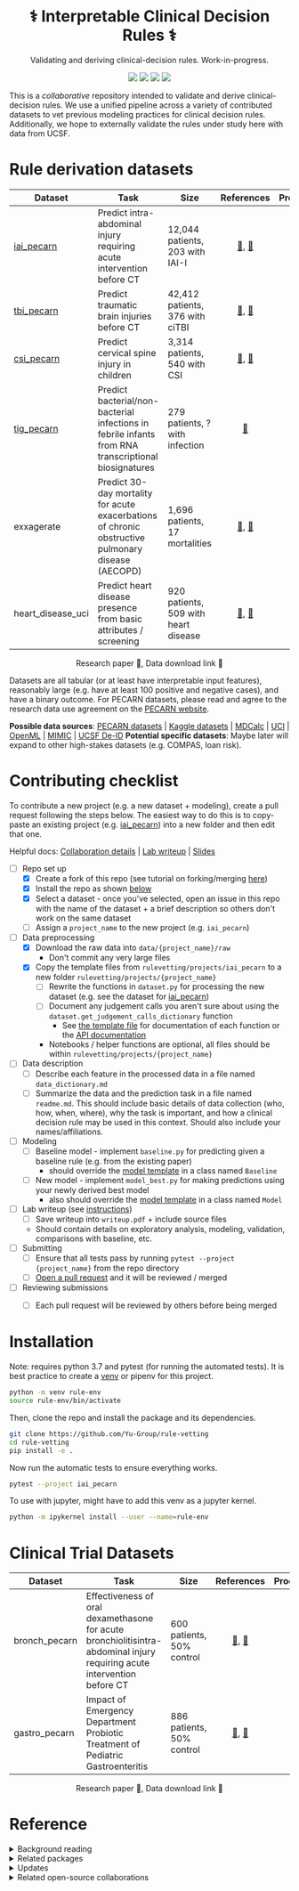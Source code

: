 <h1 align="center">⚕️ Interpretable Clinical Decision Rules ⚕️️</h1>
<p align="center"> Validating and deriving clinical-decision rules. Work-in-progress.
</p>

<p align="center">
  <img src="https://img.shields.io/badge/license-mit-blue.svg">
  <img src="https://img.shields.io/badge/python-3.7-blue">
  <a href="https://github.com/Yu-Group/rule-vetting/actions"><img src="https://github.com/Yu-Group/rule-vetting/workflows/tests/badge.svg"></a>
  <img src="https://img.shields.io/github/checks-status/Yu-Group/rule-vetting/master">
</p>  

This is a *collaborative* repository intended to validate and derive clinical-decision rules. We use a unified  pipeline across a variety of contributed datasets to vet previous modeling practices for clinical decision rules. Additionally, we hope to externally validate the rules under study here with data from UCSF.

# Rule derivation datasets

| Dataset |  Task                                                        | Size                            | References | Processed |
| ---------- | ----- | ----------------------------------------------------------- | :-------------------------------: | :--: |
|[iai_pecarn](rulevetting/projects/iai_pecarn)| Predict intra-abdominal injury requiring acute intervention before CT | 12,044 patients, 203 with IAI-I | [📄](https://pubmed.ncbi.nlm.nih.gov/23375510/), [🔗](https://pecarn.org/datasets/) | ✅ |
|[tbi_pecarn](rulevetting/projects/tbi_pecarn)| Predict traumatic brain injuries before CT | 42,412 patients, 376 with ciTBI | [📄](https://pecarn.org/studyDatasets/documents/Kuppermann_2009_The-Lancet_000.pdf), [🔗](https://pecarn.org/datasets/) | ❌ |
|[csi_pecarn](rulevetting/projects/csi_pecarn)| Predict cervical spine injury in children | 3,314 patients, 540 with CSI | [📄](https://pecarn.org/studyDatasets/documents/Kuppermann_2009_The-Lancet_000.pdf), [🔗](https://pecarn.org/datasets/) |❌|
|[tig_pecarn](rulevetting/projects/tig_pecarn)| Predict bacterial/non-bacterial infections in febrile infants from RNA transcriptional biosignatures | 279 patients, ? with infection | [🔗](https://pecarn.org/datasets/) |❌|
|exxagerate| Predict 30-day mortality for acute exacerbations of chronic obstructive pulmonary disease (AECOPD) | 1,696 patients, 17 mortalities | [📄](https://www.ncbi.nlm.nih.gov/pmc/articles/PMC8354163/), [🔗](https://data.mendeley.com/datasets/3868pbf375/2) |❌|
|heart_disease_uci| Predict heart disease presence from basic attributes / screening | 920 patients, 509 with heart disease | [📄](https://www.sciencedirect.com/science/article/abs/pii/0002914989905249), [🔗](https://archive.ics.uci.edu/ml/datasets/Heart+Disease) |❌|



<p align="center">
    Research paper 📄, Data download link 🔗 
</br>
</p>

Datasets are all tabular (or at least have interpretable input features), reasonably large (e.g. have at least 100 positive and negative cases), and have a binary outcome. For PECARN datasets, please read and agree to the research data use agreement on the [PECARN website](https://pecarn.org/datasets/).

**Possible data sources**: [PECARN datasets](https://pecarn.org/datasets/) |  [Kaggle datasets](https://www.kaggle.com/search?q=healthcare+tag%3A%22healthcare%22) | [MDCalc](https://www.mdcalc.com/) | [UCI](https://archive.ics.uci.edu/ml/index.php) | [OpenML](https://www.openml.org/home) | [MIMIC](https://physionet.org/content/mimiciv/1.0/) | [UCSF De-ID](https://data.ucsf.edu/research/deid-data)
**Potential specific datasets**: Maybe later will expand to other high-stakes datasets (e.g. COMPAS, loan risk).

# Contributing checklist

To contribute a new project (e.g. a new dataset + modeling), create a pull request following the steps below. The easiest way to do this is to copy-paste an existing project (e.g. [iai_pecarn](rulevetting/projects/iai_pecarn)) into a new folder and then edit that one.

Helpful docs: [Collaboration details](docs/collaborating_for_data_scientists.md) | [Lab writeup](docs/lab_writeup.md) | [Slides](https://rules.csinva.io/pres/index.html#/)

- [ ] Repo set up
  - [x] Create a fork of this repo (see tutorial on forking/merging [here](https://jarv.is/notes/how-to-pull-request-fork-github/))
  - [x] Install the repo as shown [below](https://github.com/Yu-Group/rule-vetting#installation)
  - [x] Select a dataset - once you've selected, open an issue in this repo with the name of the dataset + a brief description so others don't work on the same dataset 	
  - [ ] Assign a `project_name` to the new project (e.g. `iai_pecarn`) 	
- [ ] Data preprocessing
  - [x] Download the raw data into `data/{project_name}/raw`
    - Don't commit any very large files
  - [x] Copy the template files from `rulevetting/projects/iai_pecarn` to a new folder `rulevetting/projects/{project_name}`
	- [ ] Rewrite the functions in `dataset.py` for processing the new dataset (e.g. see the dataset for [iai_pecarn](rulevetting/projects/iai_pecarn/dataset.py))
    - [ ] Document any judgement calls you aren't sure about using the `dataset.get_judgement_calls_dictionary` function
        - See [the template file](rulevetting/templates/dataset.py) for documentation of each function or the [API documentation](https://yu-group.github.io/rule-vetting/)
    - Notebooks / helper functions are optional, all files should be within `rulevetting/projects/{project_name}`
- [ ] Data description
  - [ ] Describe each feature in the processed data in a file named `data_dictionary.md`
  - [ ] Summarize the data and the prediction task in a file named `readme.md`. This should include basic details of data collection (who, how, when, where), why the task is important, and how a clinical decision rule may be used in this context. Should also include your names/affiliations.
- [ ] Modeling
  - [ ] Baseline model - implement `baseline.py` for predicting given a baseline rule (e.g. from the existing paper)
    - should override the [model template](rulevetting/templates/model.py) in a class named `Baseline`
  - [ ] New model - implement `model_best.py` for making predictions using your newly derived best model
    - also should override the [model template](rulevetting/templates/model.py) in a class named `Model`
- [ ] Lab writeup (see [instructions](docs/lab_writeup.md))    
  - [ ] Save writeup into `writeup.pdf` + include source files
  - Should contain details on exploratory analysis, modeling, validation, comparisons with baseline, etc.
- [ ] Submitting
  - [ ] Ensure that all tests pass by running `pytest --project {project_name}` from the repo directory
  - [ ] [Open a pull request](https://jarv.is/notes/how-to-pull-request-fork-github/) and it will be reviewed / merged
- [ ] Reviewing submissions
  - [ ] Each pull request will be reviewed by others before being merged



# Installation

Note: requires python 3.7 and pytest (for running the automated tests). 
It is best practice to create a [venv](https://docs.python.org/3/tutorial/venv.html) or pipenv for this project.

```bash
python -m venv rule-env
source rule-env/bin/activate
```

Then, clone the repo and install the package and its dependencies.

```bash
git clone https://github.com/Yu-Group/rule-vetting
cd rule-vetting
pip install -e .
```

Now run the automatic tests to ensure everything works.

```bash
pytest --project iai_pecarn
```

To use with jupyter, might have to add this venv as a jupyter kernel.

```bash
python -m ipykernel install --user --name=rule-env
```

# Clinical Trial Datasets

| Dataset |  Task                                                        | Size                            | References | Processed |
| ---------- | ----- | ----------------------------------------------------------- | :-------------------------------: | :--: |
|bronch_pecarn| Effectiveness of oral dexamethasone for acute bronchiolitisintra-abdominal injury requiring acute intervention before CT | 600 patients, 50% control | [📄](https://pubmed.ncbi.nlm.nih.gov/17652648/), [🔗](https://pecarn.org/datasets/) | ❌ |
| gastro_pecarn | Impact of Emergency Department Probiotic Treatment of Pediatric Gastroenteritis | 886 patients, 50% control | [📄](https://trialsjournal.biomedcentral.com/articles/10.1186/1745-6215-15-170), [🔗](https://pecarn.org/datasets/) | ❌ |



<p align="center">
    Research paper 📄, Data download link 🔗 
</br>
</p>

# Reference
<details>
<summary>Background reading</summary>
<ul>
  <li>Be familiar with the <a href="https://github.com/csinva/imodels">imodels</a>: package</li>
  <li>See the <a href="https://www.equator-network.org/reporting-guidelines/tripod-statement/">TRIPOD</a> statement on medical reporting</li>
  <li>See the <a href="https://www.pnas.org/content/117/8/3920">Veridical data science</a> paper</li>
</ul>
</details>

<details>
<summary>Related packages</summary>
<ul>
  <li><a href="https://github.com/csinva/imodels">imodels</a>: rule-based modeling</li>
  <li><a href="https://github.com/Yu-Group/veridical-flow">veridical-flow</a>: stability-based analysis</li>
  <li><a href="https://github.com/trevorstephens/gplearn/tree/ad57cb18caafdb02cca861aea712f1bf3ed5016e">gplearn</a>: symbolic regression/classification</li>
  <li><a href="https://github.com/dswah/pyGAM">pygam</a>: generative additive models</li>
  <li><a href="https://github.com/interpretml/interpret">interpretml</a>: boosting-based gam</li>
</ul>
</details>

<details>
<summary>Updates</summary>
<ul>
  <li>For updates, star the repo, <a href="https://github.com/csinva/csinva.github.io">see this related repo</a>, or follow <a href="https://twitter.com/csinva_">@csinva_</a></li>
  <li>Please make sure to give authors of original datasets appropriate credit!</li>
  <li>Contributing: pull requests <a href="https://github.com/csinva/imodels/blob/master/docs/contributing.md">very welcome</a>!</li>
</ul>
</details>

<details>
<summary>Related open-source collaborations</summary>
<ul>
  <li>The <a href="https://github.com/csinva/imodels">imodels package</a> maintains many of the rule-based models here</li>
  <li>Inspired by the <a href="https://github.com/csinva/imodels">BIG-bench</a> effort.</li>
  <li>See also <a href="https://github.com/GEM-benchmark/NL-Augmenter">NL-Augmenter</a> and <a href="https://github.com/allenai/natural-instructions-expansion">NLI-Expansion</a></li>
</ul>
</details>
